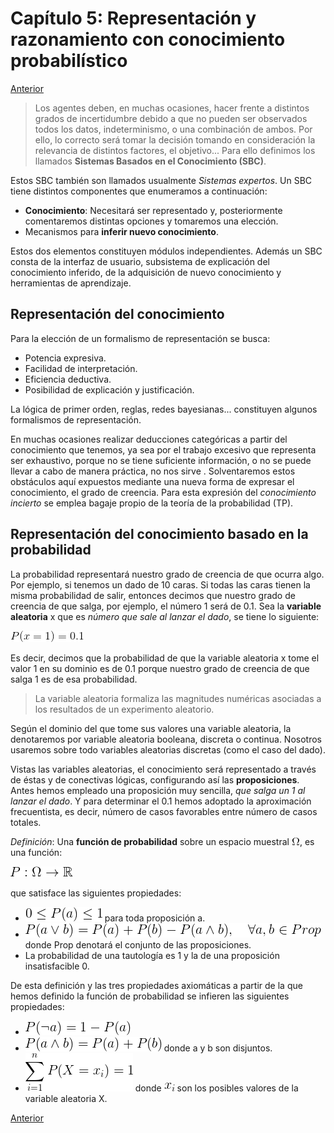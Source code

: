 # Capítulo 5: Representación y razonamiento con conocimiento probabilístico

[Anterior](https://github.com/EduPH/Apuntes-IA/blob/master/docs/Capitulo%204.md)


> Los agentes deben, en muchas ocasiones, hacer frente a distintos grados de incertidumbre debido a que no pueden ser observados todos los datos, indeterminismo, o una combinación de ambos. Por ello, lo correcto será tomar la decisión tomando en consideración la relevancia de distintos factores, el objetivo... Para ello definimos los llamados **Sistemas Basados en el Conocimiento (SBC)**.

Estos SBC también son llamados usualmente *Sistemas expertos*. Un SBC tiene distintos componentes que enumeramos a continuación:

+ **Conocimiento**: Necesitará ser representado y, posteriormente comentaremos distintas opciones y tomaremos una elección.
+ Mecanismos para **inferir nuevo conocimiento**.

Estos dos elementos constituyen módulos independientes. Además un SBC consta de la interfaz de usuario, subsistema de explicación del conocimiento inferido, de la adquisición de nuevo conocimiento y herramientas de aprendizaje. 

## Representación del conocimiento

Para la elección de un formalismo de representación se busca:
+ Potencia expresiva.
+ Facilidad de interpretación.
+ Eficiencia deductiva.
+ Posibilidad de explicación y justificación.

La lógica de primer orden, reglas, redes bayesianas... constituyen algunos formalismos de representación.

En muchas ocasiones realizar deducciones categóricas a partir del conocimiento que tenemos, ya sea por el trabajo excesivo que representa ser exhaustivo, porque no se tiene suficiente información, o no se puede llevar a cabo de manera práctica, no nos sirve . Solventaremos estos obstáculos aquí expuestos mediante una nueva forma de expresar el conocimiento, el grado de creencia. Para esta expresión del *conocimiento incierto* se emplea bagaje propio de la teoría de la probabilidad (TP). 

## Representación del conocimiento basado en la probabilidad

La probabilidad representará nuestro grado de creencia de que ocurra algo. Por ejemplo, si tenemos un dado de 10 caras. Si todas las caras tienen la misma probabilidad de salir, entonces decimos que nuestro grado de creencia de que salga, por ejemplo, el número 1 será de 0.1. Sea la **variable aleatoria** x que es *número que sale al lanzar el dado*, se tiene lo siguiente:

![formula](https://raw.githubusercontent.com/EduPH/Apuntes-IA/master/formulas/CodeCogsEqn.gif)

Es decir, decimos que la probabilidad de que la variable aleatoria x tome el valor 1 en su dominio es de 0.1 porque nuestro grado de creencia de que salga 1 es de esa probabilidad.

> La variable aleatoria formaliza las magnitudes numéricas asociadas a los resultados de un experimento aleatorio. 

Según el dominio del que tome sus valores una variable aleatoria, la denotaremos por variable aleatoria booleana, discreta o continua. Nosotros usaremos sobre todo variables aleatorias discretas (como el caso del dado). 

Vistas las variables aleatorias, el conocimiento será representado a través de éstas y de conectivas lógicas, configurando así las **proposiciones**. Antes hemos empleado una proposición muy sencilla, *que salga un 1 al lanzar el dado*. Y para determinar el 0.1 hemos adoptado la aproximación frecuentista, es decir, número de casos favorables entre número de casos totales. 


*Definición*: Una **función de probabilidad** sobre un espacio muestral ![formula](https://raw.githubusercontent.com/EduPH/Apuntes-IA/master/formulas/CodeCogsEqn-2.gif), es una función:

![formula](https://raw.githubusercontent.com/EduPH/Apuntes-IA/master/formulas/CodeCogsEqn-3.gif)

que satisface las siguientes propiedades:

+ ![formula](https://raw.githubusercontent.com/EduPH/Apuntes-IA/master/formulas/CodeCogsEqn-4.gif) para toda proposición a.
+ ![formula](https://raw.githubusercontent.com/EduPH/Apuntes-IA/master/formulas/CodeCogsEqn-5.gif) donde Prop denotará el conjunto de las proposiciones. 
+ La probabilidad de una tautología es 1 y la de una proposición insatisfacible 0. 


De esta definición y las tres propiedades axiomáticas a partir de la que hemos definido la función de probabilidad se infieren las siguientes propiedades:

+ ![formula](https://raw.githubusercontent.com/EduPH/Apuntes-IA/master/formulas/CodeCogsEqn-6.gif)
+ ![formula](https://raw.githubusercontent.com/EduPH/Apuntes-IA/master/formulas/CodeCogsEqn-7.gif) donde a y b son disjuntos.
+ ![formula](https://raw.githubusercontent.com/EduPH/Apuntes-IA/master/formulas/CodeCogsEqn-8.gif) donde ![formula](https://raw.githubusercontent.com/EduPH/Apuntes-IA/master/formulas/CodeCogsEqn-9.gif) son los posibles valores de la variable aleatoria X.



[Anterior](https://github.com/EduPH/Apuntes-IA/blob/master/docs/Capitulo%204.md)


